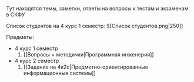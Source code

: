 Тут находятся темы, заметки, ответы на вопросы к тестам и экзаменам в СКФУ

Список студентов на 4 курс 1 семестр:
![[Список студентов.png|250]]

Предметы:
- 4 курс 1 семестр
	1. [[Вопросы + методички|Программная инженерия]]
- 4 курс 2 семестр
   1. [[Задание на 4к2с|Предметно-ориентированные информационные системы]]